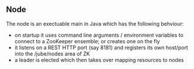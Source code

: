 ## Node

The node is an exectuable main in Java which has the following behviour:

* on startup it uses command line arguments / environment variables to connect to a ZooKeeper ensemble; or creates one on the fly
* it listens on a REST HTTP port (say 8181) and registers its own host/port into the /jube/nodes area of ZK
* a leader is elected which then takes over mapping resources to nodes

